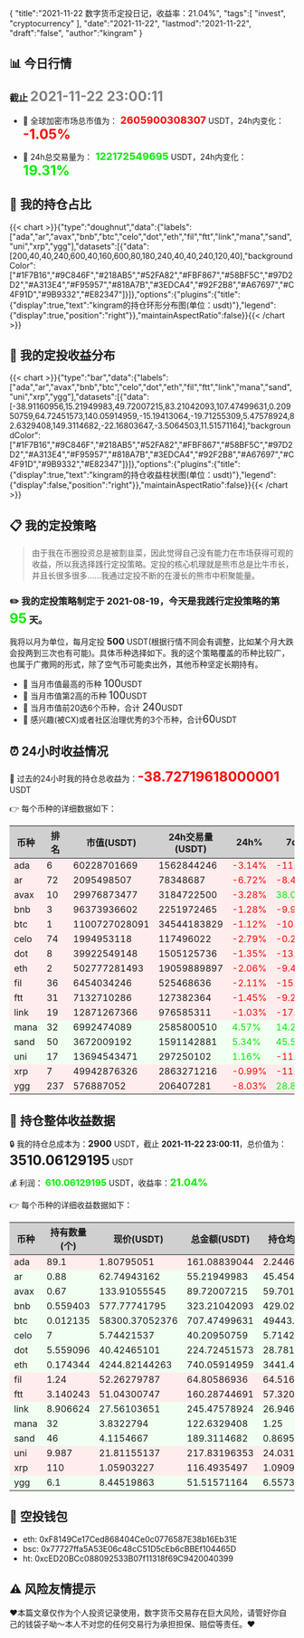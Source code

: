 {
"title":"2021-11-22 数字货币定投日记，收益率：21.04%",
"tags":[
"invest",
"cryptocurrency"
],
"date":"2021-11-22",
"lastmod":"2021-11-22",
"draft":"false",
"author":"kingram"
}

##  📊 今日行情
### 截止 <font color=grey size=5 >**2021-11-22 23:00:11**</font>
- 🍖 全球加密市场总市值为：<font color=#FF0000 size=4 > **2605900308307**</font> USDT，24h内变化：<font color=#FF0000 size=5 > **-1.05%**</font>

- 🍤 24h总交易量为：<font color=#00EC00 size=4 > **122172549695**</font> USDT，24h内变化：<font color=#00EC00 size=5 > **19.31%**</font>

## 🎨 我的持仓占比
{{< chart >}}{"type":"doughnut","data":{"labels":["ada","ar","avax","bnb","btc","celo","dot","eth","fil","ftt","link","mana","sand","uni","xrp","ygg"],"datasets":[{"data":[200,40,40,240,600,40,160,600,80,180,240,40,40,240,120,40],"backgroundColor":["#1F7B16","#9C846F","#218AB5","#52FA82","#FBF867","#58BF5C","#97D2D2","#A313E4","#F95957","#818A7B","#3EDCA4","#92F2B8","#A67697","#C4F91D","#9B9332","#E82347"]}]},"options":{"plugins":{"title":{"display":true,"text":"kingram的持仓环形分布图(单位：usdt)"},"legend":{"display":true,"position":"right"}},"maintainAspectRatio":false}}{{< /chart >}}

## 🍺 我的定投收益分布
{{< chart >}}{"type":"bar","data":{"labels":["ada","ar","avax","bnb","btc","celo","dot","eth","fil","ftt","link","mana","sand","uni","xrp","ygg"],"datasets":[{"data":[-38.91160956,15.21949983,49.72007215,83.21042093,107.47499631,0.20950759,64.72451573,140.05914959,-15.19413064,-19.71255309,5.47578924,82.6329408,149.3114682,-22.16803647,-3.5064503,11.51571164],"backgroundColor":["#1F7B16","#9C846F","#218AB5","#52FA82","#FBF867","#58BF5C","#97D2D2","#A313E4","#F95957","#818A7B","#3EDCA4","#92F2B8","#A67697","#C4F91D","#9B9332","#E82347"]}]},"options":{"plugins":{"title":{"display":true,"text":"kingram的持仓收益柱状图(单位：usdt)"},"legend":{"display":false,"position":"right"}},"maintainAspectRatio":false}}{{< /chart >}}

## 📋 我的定投策略

> 由于我在币圈投资总是被割韭菜，因此觉得自己没有能力在市场获得可观的收益，所以我选择践行定投策略。定投的核心机理就是熊市总是比牛市长，并且长很多很多……我通过定投不断的在漫长的熊市中积聚能量。

### ✏️ 我的定投策略制定于 **2021-08-19**，今天是我践行定投策略的第<font color=#00EC00 size=5 > **95**</font> 天。
我将以月为单位，每月定投 <font size=3 ><strong> 500 </strong></font> USDT(根据行情不同会有调整，比如某个月大跌会投两到三次也有可能)。具体币种选择如下。我的这个策略覆盖的币种比较广，也属于广撒网的形式，除了空气币可能卖出外，其他币种坚定长期持有。

- 🥇 当月市值最高的币种 <font size=4 >100</font>USDT
- 🥈 当月市值第2高的币种 <font size=4 >100</font>USDT
- 🥉 当月市值前20选6个币种，合计 <font size=4 >240</font>USDT
- 🏅 感兴趣(被CX)或者社区治理优秀的3个币种，合计<font size=4 >60</font>USDT

## ⏰ 24小时收益情况
📌 过去的24小时我的持仓总收益为：<font color=#FF0000 size=5 >**-38.72719618000001**</font> USDT

👉 每个币种的详细数据如下：
<table>
    <thead><tr bgcolor="#d0d0d0" ><th>币种</th><th>排名</th><th>市值(USDT)</th><th>24h交易量(USDT)</th><th>24h%</th><th>7d%</th><th>24h收益</th></tr></thead>
    <tbody>
    <tr>
        <td bgcolor=#FFECEC>ada</td>
        <td bgcolor=#FFECEC>6</td>
        <td bgcolor=#FFECEC>60228701669</td>
        <td bgcolor=#FFECEC>1562844246</td>
        <td bgcolor=#FFECEC><font color=#FF0000>-3.14%</font></td>
        <td bgcolor=#FFECEC><font color=#FF0000>-11.79%</font></td>
        <td bgcolor=#FFECEC><font color=#FF0000 size=3 ><strong>-5.21642661</strong></font></td>
    </tr>
    <tr>
        <td bgcolor=#FFECEC>ar</td>
        <td bgcolor=#FFECEC>72</td>
        <td bgcolor=#FFECEC>2095498507</td>
        <td bgcolor=#FFECEC>78348687</td>
        <td bgcolor=#FFECEC><font color=#FF0000>-6.72%</font></td>
        <td bgcolor=#FFECEC><font color=#FF0000>-8.47%</font></td>
        <td bgcolor=#FFECEC><font color=#FF0000 size=3 ><strong>-3.97716718</strong></font></td>
    </tr>
    <tr>
        <td bgcolor=#FFECEC>avax</td>
        <td bgcolor=#FFECEC>10</td>
        <td bgcolor=#FFECEC>29976873477</td>
        <td bgcolor=#FFECEC>3184722500</td>
        <td bgcolor=#FFECEC><font color=#FF0000>-3.28%</font></td>
        <td bgcolor=#FFECEC><font color=#00EC00>38.00%</font></td>
        <td bgcolor=#FFECEC><font color=#FF0000 size=3 ><strong>-3.04705489</strong></font></td>
    </tr>
    <tr>
        <td bgcolor=#FFECEC>bnb</td>
        <td bgcolor=#FFECEC>3</td>
        <td bgcolor=#FFECEC>96373936602</td>
        <td bgcolor=#FFECEC>2251972465</td>
        <td bgcolor=#FFECEC><font color=#FF0000>-1.28%</font></td>
        <td bgcolor=#FFECEC><font color=#FF0000>-9.95%</font></td>
        <td bgcolor=#FFECEC><font color=#FF0000 size=3 ><strong>-4.1902415</strong></font></td>
    </tr>
    <tr>
        <td bgcolor=#FFECEC>btc</td>
        <td bgcolor=#FFECEC>1</td>
        <td bgcolor=#FFECEC>1100727028091</td>
        <td bgcolor=#FFECEC>34544183829</td>
        <td bgcolor=#FFECEC><font color=#FF0000>-1.12%</font></td>
        <td bgcolor=#FFECEC><font color=#FF0000>-10.16%</font></td>
        <td bgcolor=#FFECEC><font color=#FF0000 size=3 ><strong>-7.98536253</strong></font></td>
    </tr>
    <tr>
        <td bgcolor=#FFECEC>celo</td>
        <td bgcolor=#FFECEC>74</td>
        <td bgcolor=#FFECEC>1994953118</td>
        <td bgcolor=#FFECEC>117496022</td>
        <td bgcolor=#FFECEC><font color=#FF0000>-2.79%</font></td>
        <td bgcolor=#FFECEC><font color=#FF0000>-0.26%</font></td>
        <td bgcolor=#FFECEC><font color=#FF0000 size=3 ><strong>-1.1537273</strong></font></td>
    </tr>
    <tr>
        <td bgcolor=#FFECEC>dot</td>
        <td bgcolor=#FFECEC>8</td>
        <td bgcolor=#FFECEC>39922549148</td>
        <td bgcolor=#FFECEC>1505125736</td>
        <td bgcolor=#FFECEC><font color=#FF0000>-1.35%</font></td>
        <td bgcolor=#FFECEC><font color=#FF0000>-13.01%</font></td>
        <td bgcolor=#FFECEC><font color=#FF0000 size=3 ><strong>-3.06452339</strong></font></td>
    </tr>
    <tr>
        <td bgcolor=#FFECEC>eth</td>
        <td bgcolor=#FFECEC>2</td>
        <td bgcolor=#FFECEC>502777281493</td>
        <td bgcolor=#FFECEC>19059889897</td>
        <td bgcolor=#FFECEC><font color=#FF0000>-2.06%</font></td>
        <td bgcolor=#FFECEC><font color=#FF0000>-9.40%</font></td>
        <td bgcolor=#FFECEC><font color=#FF0000 size=3 ><strong>-15.56170394</strong></font></td>
    </tr>
    <tr>
        <td bgcolor=#FFECEC>fil</td>
        <td bgcolor=#FFECEC>36</td>
        <td bgcolor=#FFECEC>6454034246</td>
        <td bgcolor=#FFECEC>525468636</td>
        <td bgcolor=#FFECEC><font color=#FF0000>-2.11%</font></td>
        <td bgcolor=#FFECEC><font color=#FF0000>-15.90%</font></td>
        <td bgcolor=#FFECEC><font color=#FF0000 size=3 ><strong>-1.39904946</strong></font></td>
    </tr>
    <tr>
        <td bgcolor=#FFECEC>ftt</td>
        <td bgcolor=#FFECEC>31</td>
        <td bgcolor=#FFECEC>7132710286</td>
        <td bgcolor=#FFECEC>127382364</td>
        <td bgcolor=#FFECEC><font color=#FF0000>-1.45%</font></td>
        <td bgcolor=#FFECEC><font color=#FF0000>-9.22%</font></td>
        <td bgcolor=#FFECEC><font color=#FF0000 size=3 ><strong>-2.36276324</strong></font></td>
    </tr>
    <tr>
        <td bgcolor=#FFECEC>link</td>
        <td bgcolor=#FFECEC>19</td>
        <td bgcolor=#FFECEC>12871267366</td>
        <td bgcolor=#FFECEC>976585311</td>
        <td bgcolor=#FFECEC><font color=#FF0000>-1.03%</font></td>
        <td bgcolor=#FFECEC><font color=#FF0000>-17.65%</font></td>
        <td bgcolor=#FFECEC><font color=#FF0000 size=3 ><strong>-2.56211224</strong></font></td>
    </tr>
    <tr>
        <td bgcolor=#F0FFF0>mana</td>
        <td bgcolor=#F0FFF0>32</td>
        <td bgcolor=#F0FFF0>6992474089</td>
        <td bgcolor=#F0FFF0>2585800510</td>
        <td bgcolor=#F0FFF0><font color=#00EC00>4.57%</font></td>
        <td bgcolor=#F0FFF0><font color=#00EC00>14.29%</font></td>
        <td bgcolor=#F0FFF0><font color=#00EC00 size=3 ><strong>5.35405211</strong></font></td>
    </tr>
    <tr>
        <td bgcolor=#F0FFF0>sand</td>
        <td bgcolor=#F0FFF0>50</td>
        <td bgcolor=#F0FFF0>3672009192</td>
        <td bgcolor=#F0FFF0>1591142881</td>
        <td bgcolor=#F0FFF0><font color=#00EC00>5.34%</font></td>
        <td bgcolor=#F0FFF0><font color=#00EC00>45.54%</font></td>
        <td bgcolor=#F0FFF0><font color=#00EC00 size=3 ><strong>9.59706469</strong></font></td>
    </tr>
    <tr>
        <td bgcolor=#F0FFF0>uni</td>
        <td bgcolor=#F0FFF0>17</td>
        <td bgcolor=#F0FFF0>13694543471</td>
        <td bgcolor=#F0FFF0>297250102</td>
        <td bgcolor=#F0FFF0><font color=#00EC00>1.16%</font></td>
        <td bgcolor=#F0FFF0><font color=#FF0000>-11.06%</font></td>
        <td bgcolor=#F0FFF0><font color=#00EC00 size=3 ><strong>2.50433127</strong></font></td>
    </tr>
    <tr>
        <td bgcolor=#FFECEC>xrp</td>
        <td bgcolor=#FFECEC>7</td>
        <td bgcolor=#FFECEC>49942876326</td>
        <td bgcolor=#FFECEC>2863271216</td>
        <td bgcolor=#FFECEC><font color=#FF0000>-0.99%</font></td>
        <td bgcolor=#FFECEC><font color=#FF0000>-11.16%</font></td>
        <td bgcolor=#FFECEC><font color=#FF0000 size=3 ><strong>-1.16568034</strong></font></td>
    </tr>
    <tr>
        <td bgcolor=#FFECEC>ygg</td>
        <td bgcolor=#FFECEC>237</td>
        <td bgcolor=#FFECEC>576887052</td>
        <td bgcolor=#FFECEC>206407281</td>
        <td bgcolor=#FFECEC><font color=#FF0000>-8.03%</font></td>
        <td bgcolor=#FFECEC><font color=#00EC00>28.89%</font></td>
        <td bgcolor=#FFECEC><font color=#FF0000 size=3 ><strong>-4.49683163</strong></font></td>
    </tr>
    </tbody>
</table>

## 🎯 持仓整体收益数据

🔒 我的持仓总成本为：<font size=3 >**2900**</font> USDT，截止 **2021-11-22 23:00:11**，总价值为：<font  size=5 >**3510.06129195**</font> USDT

💰 利润： <font color=#00EC00 size=3 >**610.06129195**</font> USDT，收益率：<font color=#00EC00 size=4 >**21.04%**</font>

👉 每个币种的详细收益数据如下：

<table>
    <thead><tr bgcolor="#d0d0d0" ><th>币种</th><th>持有数量(个)</th><th>现价(USDT)</th><th>总金额(USDT)</th><th>持仓均价(USDT)</th><th>成本(USDT)</th><th>利润(USDT)</th><th>收益率</th></tr></thead>
    <tbody>
    <tr>
        <td bgcolor=#FFECEC>ada</td>
        <td bgcolor=#FFECEC>89.1</td>
        <td bgcolor=#FFECEC>1.80795051</td>
        <td bgcolor=#FFECEC>161.08839044</td>
        <td bgcolor=#FFECEC>2.24466891</td>
        <td bgcolor=#FFECEC>200</td>
        <td bgcolor=#FFECEC>-38.91160956</td>
        <td bgcolor=#FFECEC><font color=#FF0000 size=3 ><strong>-19.46%</strong></font></td>
    </tr>
    <tr>
        <td bgcolor=#F0FFF0>ar</td>
        <td bgcolor=#F0FFF0>0.88</td>
        <td bgcolor=#F0FFF0>62.74943162</td>
        <td bgcolor=#F0FFF0>55.21949983</td>
        <td bgcolor=#F0FFF0>45.45454545</td>
        <td bgcolor=#F0FFF0>40</td>
        <td bgcolor=#F0FFF0>15.21949983</td>
        <td bgcolor=#F0FFF0><font color=#00EC00 size=3 ><strong>38.05%</strong></font></td>
    </tr>
    <tr>
        <td bgcolor=#F0FFF0>avax</td>
        <td bgcolor=#F0FFF0>0.67</td>
        <td bgcolor=#F0FFF0>133.91055545</td>
        <td bgcolor=#F0FFF0>89.72007215</td>
        <td bgcolor=#F0FFF0>59.70149254</td>
        <td bgcolor=#F0FFF0>40</td>
        <td bgcolor=#F0FFF0>49.72007215</td>
        <td bgcolor=#F0FFF0><font color=#00EC00 size=3 ><strong>124.30%</strong></font></td>
    </tr>
    <tr>
        <td bgcolor=#F0FFF0>bnb</td>
        <td bgcolor=#F0FFF0>0.559403</td>
        <td bgcolor=#F0FFF0>577.77741795</td>
        <td bgcolor=#F0FFF0>323.21042093</td>
        <td bgcolor=#F0FFF0>429.02880392</td>
        <td bgcolor=#F0FFF0>240</td>
        <td bgcolor=#F0FFF0>83.21042093</td>
        <td bgcolor=#F0FFF0><font color=#00EC00 size=3 ><strong>34.67%</strong></font></td>
    </tr>
    <tr>
        <td bgcolor=#F0FFF0>btc</td>
        <td bgcolor=#F0FFF0>0.012135</td>
        <td bgcolor=#F0FFF0>58300.37052376</td>
        <td bgcolor=#F0FFF0>707.47499631</td>
        <td bgcolor=#F0FFF0>49443.75772559</td>
        <td bgcolor=#F0FFF0>600</td>
        <td bgcolor=#F0FFF0>107.47499631</td>
        <td bgcolor=#F0FFF0><font color=#00EC00 size=3 ><strong>17.91%</strong></font></td>
    </tr>
    <tr>
        <td bgcolor=#F0FFF0>celo</td>
        <td bgcolor=#F0FFF0>7</td>
        <td bgcolor=#F0FFF0>5.74421537</td>
        <td bgcolor=#F0FFF0>40.20950759</td>
        <td bgcolor=#F0FFF0>5.71428571</td>
        <td bgcolor=#F0FFF0>40</td>
        <td bgcolor=#F0FFF0>0.20950759</td>
        <td bgcolor=#F0FFF0><font color=#00EC00 size=3 ><strong>0.52%</strong></font></td>
    </tr>
    <tr>
        <td bgcolor=#F0FFF0>dot</td>
        <td bgcolor=#F0FFF0>5.559096</td>
        <td bgcolor=#F0FFF0>40.42465101</td>
        <td bgcolor=#F0FFF0>224.72451573</td>
        <td bgcolor=#F0FFF0>28.78165802</td>
        <td bgcolor=#F0FFF0>160</td>
        <td bgcolor=#F0FFF0>64.72451573</td>
        <td bgcolor=#F0FFF0><font color=#00EC00 size=3 ><strong>40.45%</strong></font></td>
    </tr>
    <tr>
        <td bgcolor=#F0FFF0>eth</td>
        <td bgcolor=#F0FFF0>0.174344</td>
        <td bgcolor=#F0FFF0>4244.82144263</td>
        <td bgcolor=#F0FFF0>740.05914959</td>
        <td bgcolor=#F0FFF0>3441.4720323</td>
        <td bgcolor=#F0FFF0>600</td>
        <td bgcolor=#F0FFF0>140.05914959</td>
        <td bgcolor=#F0FFF0><font color=#00EC00 size=3 ><strong>23.34%</strong></font></td>
    </tr>
    <tr>
        <td bgcolor=#FFECEC>fil</td>
        <td bgcolor=#FFECEC>1.24</td>
        <td bgcolor=#FFECEC>52.26279787</td>
        <td bgcolor=#FFECEC>64.80586936</td>
        <td bgcolor=#FFECEC>64.51612903</td>
        <td bgcolor=#FFECEC>80</td>
        <td bgcolor=#FFECEC>-15.19413064</td>
        <td bgcolor=#FFECEC><font color=#FF0000 size=3 ><strong>-18.99%</strong></font></td>
    </tr>
    <tr>
        <td bgcolor=#FFECEC>ftt</td>
        <td bgcolor=#FFECEC>3.140243</td>
        <td bgcolor=#FFECEC>51.04300747</td>
        <td bgcolor=#FFECEC>160.28744691</td>
        <td bgcolor=#FFECEC>57.32040482</td>
        <td bgcolor=#FFECEC>180</td>
        <td bgcolor=#FFECEC>-19.71255309</td>
        <td bgcolor=#FFECEC><font color=#FF0000 size=3 ><strong>-10.95%</strong></font></td>
    </tr>
    <tr>
        <td bgcolor=#F0FFF0>link</td>
        <td bgcolor=#F0FFF0>8.906624</td>
        <td bgcolor=#F0FFF0>27.56103651</td>
        <td bgcolor=#F0FFF0>245.47578924</td>
        <td bgcolor=#F0FFF0>26.94623687</td>
        <td bgcolor=#F0FFF0>240</td>
        <td bgcolor=#F0FFF0>5.47578924</td>
        <td bgcolor=#F0FFF0><font color=#00EC00 size=3 ><strong>2.28%</strong></font></td>
    </tr>
    <tr>
        <td bgcolor=#F0FFF0>mana</td>
        <td bgcolor=#F0FFF0>32</td>
        <td bgcolor=#F0FFF0>3.8322794</td>
        <td bgcolor=#F0FFF0>122.6329408</td>
        <td bgcolor=#F0FFF0>1.25</td>
        <td bgcolor=#F0FFF0>40</td>
        <td bgcolor=#F0FFF0>82.6329408</td>
        <td bgcolor=#F0FFF0><font color=#00EC00 size=3 ><strong>206.58%</strong></font></td>
    </tr>
    <tr>
        <td bgcolor=#F0FFF0>sand</td>
        <td bgcolor=#F0FFF0>46</td>
        <td bgcolor=#F0FFF0>4.1154667</td>
        <td bgcolor=#F0FFF0>189.3114682</td>
        <td bgcolor=#F0FFF0>0.86956522</td>
        <td bgcolor=#F0FFF0>40</td>
        <td bgcolor=#F0FFF0>149.3114682</td>
        <td bgcolor=#F0FFF0><font color=#00EC00 size=3 ><strong>373.28%</strong></font></td>
    </tr>
    <tr>
        <td bgcolor=#FFECEC>uni</td>
        <td bgcolor=#FFECEC>9.987</td>
        <td bgcolor=#FFECEC>21.81155137</td>
        <td bgcolor=#FFECEC>217.83196353</td>
        <td bgcolor=#FFECEC>24.03124061</td>
        <td bgcolor=#FFECEC>240</td>
        <td bgcolor=#FFECEC>-22.16803647</td>
        <td bgcolor=#FFECEC><font color=#FF0000 size=3 ><strong>-9.24%</strong></font></td>
    </tr>
    <tr>
        <td bgcolor=#FFECEC>xrp</td>
        <td bgcolor=#FFECEC>110</td>
        <td bgcolor=#FFECEC>1.05903227</td>
        <td bgcolor=#FFECEC>116.4935497</td>
        <td bgcolor=#FFECEC>1.09090909</td>
        <td bgcolor=#FFECEC>120</td>
        <td bgcolor=#FFECEC>-3.5064503</td>
        <td bgcolor=#FFECEC><font color=#FF0000 size=3 ><strong>-2.92%</strong></font></td>
    </tr>
    <tr>
        <td bgcolor=#F0FFF0>ygg</td>
        <td bgcolor=#F0FFF0>6.1</td>
        <td bgcolor=#F0FFF0>8.44519863</td>
        <td bgcolor=#F0FFF0>51.51571164</td>
        <td bgcolor=#F0FFF0>6.55737705</td>
        <td bgcolor=#F0FFF0>40</td>
        <td bgcolor=#F0FFF0>11.51571164</td>
        <td bgcolor=#F0FFF0><font color=#00EC00 size=3 ><strong>28.79%</strong></font></td>
    </tr>
    </tbody>
</table>

## 🤞 空投钱包
- eth: 0xF8149Ce17Ced868404Ce0c0776587E38b16Eb31E
- bsc: 0x77727ffa5A53E06c48cC51D5cEb6cBBEf104465D
- ht: 0xcED20BCc088092533B07f11318f69C9420040399

## ⚠️ 风险友情提示
❤️本篇文章仅作为个人投资记录使用，数字货币交易存在巨大风险，请管好你自己的钱袋子呦～本人不对您的任何交易行为承担担保、赔偿等责任。❤️